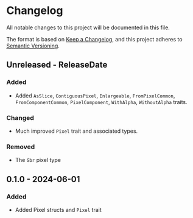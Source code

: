 # Changelog

All notable changes to this project will be documented in this file.

The format is based on [Keep a Changelog](https://keepachangelog.com/en/1.1.0/),
and this project adheres to [Semantic Versioning](https://semver.org/spec/v2.0.0.html).

<!-- next-header -->

## Unreleased - ReleaseDate

### Added

- Added `AsSlice`, `ContiguousPixel`, `Enlargeable`, `FromPixelCommon`,
  `FromComponentCommon`, `PixelComponent`, `WithAlpha`, `WithoutAlpha`
  traits.

### Changed

- Much improved `Pixel` trait and associated types.

### Removed

- The `Gbr` pixel type

## 0.1.0 - 2024-06-01

### Added

- Added Pixel structs and `Pixel` trait
